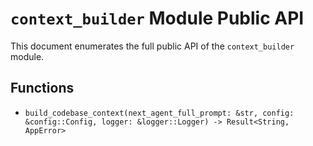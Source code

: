 # `context_builder` Module Public API

This document enumerates the full public API of the `context_builder` module.

## Functions
- `build_codebase_context(next_agent_full_prompt: &str, config: &config::Config, logger: &logger::Logger) -> Result<String, AppError>`